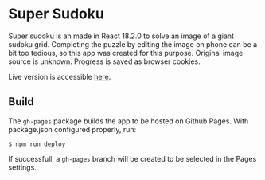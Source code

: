# Super Sudoku
Super sudoku is an made in React 18.2.0 to solve an image of a giant sudoku grid. Completing the puzzle by editing the image on phone can be a bit too tedious, so this app was created for this purpose. Original image source is unknown.
Progress is saved as browser cookies.

Live version is accessible [here](https://digzol.github.io/super-sudoku/).

## Build

The `gh-pages` package builds the app to be hosted on Github Pages. With package.json configured properly, run:
```
$ npm run deploy
```
If successfull, a `gh-pages` branch will be created to be selected in the Pages settings.
